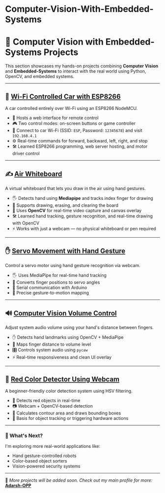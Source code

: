 # Computer-Vision-With-Embedded-Systems
# 🤖 Computer Vision with Embedded-Systems Projects

This section showcases my hands-on projects combining **Computer Vision** and **Embedded-Systems** to interact with the real world using Python, OpenCV, and embedded systems.

---

## 🚗 [Wi-Fi Controlled Car with ESP8266](https://github.com/Adarsh-OPP/Wi-Fi-Controlled-Car-with-ESP8266)
A car controlled entirely over Wi-Fi using an ESP8266 NodeMCU.
- 📡 Hosts a web interface for remote control
- 🎮 Two control modes: on-screen buttons or game controller
- 🔌 Connect to car Wi-Fi (SSID: `ESP`, Password: `12345678`) and visit `192.168.4.1`
- ⚙️ Real-time commands for forward, backward, left, right, and stop
- 🛠 Learned ESP8266 programming, web server hosting, and motor driver control

---

## ✍️ [Air Whiteboard](https://github.com/Adarsh-OPP/Air_Whiteboard)
A virtual whiteboard that lets you draw in the air using hand gestures.  

- 🖐️ Detects hand using **Mediapipe** and tracks index finger for drawing  
- 🎨 Supports drawing, erasing, and clearing the board  
- 📸 Uses **OpenCV** for real-time video capture and canvas overlay  
- 🛠 Learned hand tracking, gesture recognition, and real-time drawing with OpenCV  
- ⚡ Works with just a webcam — no physical whiteboard or pen required  

---


## ✋ [Servo Movement with Hand Gesture](https://github.com/Adarsh-OPP/Servo_move_with-_hand_gesture)
Control a servo motor using hand gesture recognition via webcam.
- 🖐️ Uses MediaPipe for real-time hand tracking
- 🔄 Converts finger positions to servo angles
- 🔧 Serial communication with Arduino
- 🎯 Precise gesture-to-motion mapping

---

## 🔊 [Computer Vision Volume Control](https://github.com/Adarsh-OPP/ComputerVisionVolumeControl)
Adjust system audio volume using your hand's distance between fingers.
- ✋ Detects hand landmarks using OpenCV + MediaPipe
- 📏 Maps finger distance to volume level
- 🎛️ Controls system audio using `pycaw`
- ⚡ Real-time responsiveness and clean UI overlay

---

## 🔴 [Red Color Detector Using Webcam](https://github.com/Adarsh-OPP/Red_Color_Ditector_using_web_camp)
A beginner-friendly color detection system using HSV filtering.
- 🧪 Detects red objects in real-time
- 📷 Webcam + OpenCV-based detection
- 📏 Calculates contour area and draws bounding boxes
- 🧠 Basis for object tracking or triggering hardware actions

---

### 🎯 What's Next?
I'm exploring more real-world applications like:
- Hand gesture-controlled robots
- Color-based object sorters
- Vision-powered security systems

---

🔗 *More projects will be added soon. Check out my main profile for more:* **[Adarsh-OPP](https://github.com/Adarsh-OPP)**
